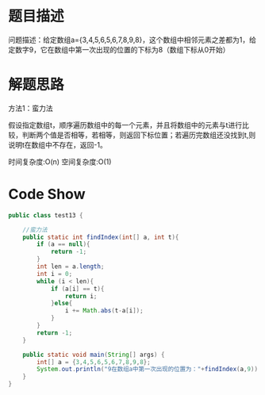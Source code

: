 # 题目描述

问题描述：给定数组a={3,4,5,6,5,6,7,8,9,8}，这个数组中相邻元素之差都为1，给定数字9，它在数组中第一次出现的位置的下标为8（数组下标从0开始）

# 解题思路

方法1：蛮力法

假设指定数组t，顺序遍历数组中的每一个元素，并且将数组中的元素与t进行比较，判断两个值是否相等，若相等，则返回下标位置；若遍历完数组还没找到t,则说明t在数组中不存在，返回-1。

时间复杂度:O(n)
空间复杂度:O(1)

# Code Show

```java
public class test13 {

    //蛮力法
    public static int findIndex(int[] a, int t){
        if (a == null){
            return -1;
        }
        int len = a.length;
        int i = 0;
        while (i < len){
            if (a[i] == t){
                return i;
            }else{
                i += Math.abs(t-a[i]);
            }
        }
        return -1;
    }

    public static void main(String[] args) {
        int[] a = {3,4,5,6,5,6,7,8,9,8};
        System.out.println("9在数组a中第一次出现的位置为："+findIndex(a,9));
    }
}
```

